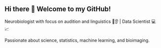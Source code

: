 ## Hi there 👋 Welcome to my GitHub!
Neurobiologist with focus on audition and linguistics 🧠👂 | Data Scientist 💻📈

Passionate about science, statistics, machine learning, and bioimaging.
